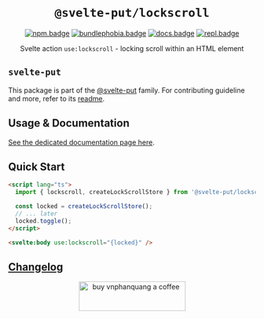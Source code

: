 <div align="center">

# `@svelte-put/lockscroll`

[![npm.badge]][npm] [![bundlephobia.badge]][bundlephobia] [![docs.badge]][docs] [![repl.badge]][repl]

Svelte action `use:lockscroll` - locking scroll within an HTML element

</div>

## `svelte-put`

This package is part of the [@svelte-put][github.monorepo] family. For contributing guideline and more, refer to its [readme][github.monorepo].

## Usage & Documentation

[See the dedicated documentation page here][docs].

## Quick Start

```html
<script lang="ts">
  import { lockscroll, createLockScrollStore } from '@svelte-put/lockscroll';

  const locked = createLockScrollStore();
  // ... later
  locked.toggle();
</script>

<svelte:body use:lockscroll="{locked}" />
```

## [Changelog][github.changelog]

<p align="center">
  <a href="https://www.buymeacoffee.com/vnphanquang" target="_blank">
    <img
      src="https://cdn.buymeacoffee.com/buttons/v2/default-yellow.png"
      height="60"
      width="217"
      alt="buy vnphanquang a coffee"
    />
  </a>
</p>

<!-- github specifics -->

[github.monorepo]: https://github.com/vnphanquang/svelte-put
[github.changelog]: https://github.com/vnphanquang/svelte-put/blob/main/packages/actions/lockscroll/CHANGELOG.md
[github.issues]: https://github.com/vnphanquang/svelte-put/issues?q=

<!-- heading badge -->

[npm.badge]: https://img.shields.io/npm/v/@svelte-put/lockscroll
[npm]: https://www.npmjs.com/package/@svelte-put/lockscroll
[bundlephobia.badge]: https://img.shields.io/bundlephobia/minzip/@svelte-put/lockscroll?label=minzipped
[bundlephobia]: https://bundlephobia.com/package/@svelte-put/lockscroll
[repl]: https://svelte.dev/repl/8bfbdc1af58e43b2af4d625f63358a35
[repl.badge]: https://img.shields.io/static/v1?label=&message=Svelte+REPL&logo=svelte&logoColor=fff&color=ff3e00
[docs]: https://svelte-put.vnphanquang.com/docs/lockscroll
[docs.badge]: https://img.shields.io/badge/-Docs%20Site-blue
